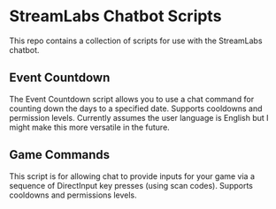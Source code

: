 # StreamLabs Chatbot Scripts

This repo contains a collection of scripts for use with the StreamLabs chatbot.

## Event Countdown

The Event Countdown script allows you to use a chat command for counting down the days to a specified date. Supports cooldowns and permission levels. Currently assumes the user language is English but I might make this more versatile in the future.

## Game Commands

This script is for allowing chat to provide inputs for your game via a sequence of DirectInput key presses (using scan codes). Supports cooldowns and permissions levels.